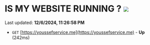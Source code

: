 # IS MY WEBSITE RUNNING ? [![](https://img.shields.io/static/v1?label=Sponsor&message=%E2%9D%A4&logo=GitHub&color=%23fe8e86)](https://github.com/sponsors/Youssef-Lehmam)

Last updated: **12/6/2024, 11:26:58 PM**

- `GET` [https://youssefservice.me](https://youssefservice.me) - **Up** (242ms)
